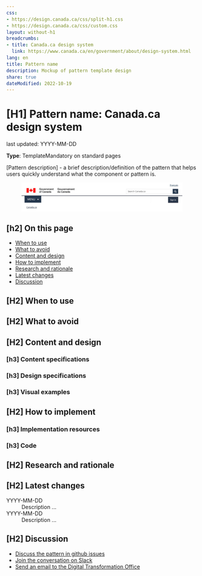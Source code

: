 ```yaml
---
css:
- https://design.canada.ca/css/split-h1.css
- https://design.canada.ca/css/custom.css
layout: without-h1
breadcrumbs:
- title: Canada.ca design system
  link: https://www.canada.ca/en/government/about/design-system.html
lang: en
title: Pattern name
description: Mockup of pattern template design 
share: true
dateModified: 2022-10-19
---
```


<h1 property="name" id="wb-cont" dir="ltr"><span class="stacked"><span>[H1] Pattern name</span>: <span>Canada.ca design system</span></span></h1>
<p class="small">last updated: YYYY-MM-DD</p>  
<p><strong>Type</strong>: Template<span class="label label-danger">Mandatory on standard pages</span></p>
<p>[Pattern description] -  a brief description/definition of the pattern that helps users quickly understand what the component or pattern is.</p>

<div class="pattern-demo mrgn-tp-lg">
  <figure class="mrgn-bttm-sm">
        <img src="../dsdocumentation/images/sign-in-desktop-en.jpg" class="img-responsive" alt="">
     </figure>
</div>

<h2>[h2] On this page</h2>
<ul>
    <li><a href="#When to use">When to use</a></li>
    <li><a href="#What to avoid">What to avoid</a></li>
    <li><a href="#Content and design">Content and design</a></li>
    <li><a href="#How to implement">How to implement</a></li>
    <li><a href="#Research and rationale">Research and rationale</a></li>
    <li><a href="#Latest changes">Latest changes</a></li>
    <li><a href="#Discussion">Discussion</a></li>
</ul>

<h2 id="When to use">[H2] When to use</h2>
<h2 id="What to avoid">[H2] What to avoid</h2>
<h2 id="Content and design">[H2] Content and design</h2>
<h3>[h3] Content specifications</h3>
<h3>[h3] Design specifications</h3>
<h3>[h3] Visual examples</h3>
<h2 id="How to implement">[H2] How to implement</h2>
<h3>[h3] Implementation resources</h3>
<h3>[h3] Code</h3>
<h2 id="Research and rationale">[H2] Research and rationale</h2>
<h2 id="Latest changes">[H2] Latest changes</h2>
<dl class="dl-horizontal mrgn-tp-lg">
    <dt>
        <time datetime="YYYY-MM-DD" class="link-muted">YYYY-MM-DD</time>
    </dt>
    <dd>Description ...</dd>
    <dt>
        <time datetime="YYYY-MM-DD" class="link-muted">YYYY-MM-DD</time>
    </dt>
    <dd>Description ...</dd>
</dl>

<h2 id="Discussion">[H2] Discussion</h2>

<ul class="mrgn-tp-lg">
  <li><a href="#">Discuss the pattern in github issues</a></li>
  <li><a href="#">Join the conversation on Slack</a></li>
  <li><a href="#">Send an email to the Digital Transformation Office</a> <span class="far fa-envelope"></span></li>
</ul>

